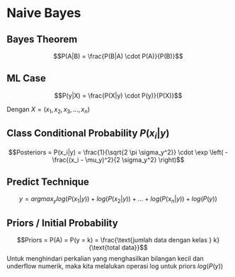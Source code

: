 # Naive Bayes

## Bayes Theorem
$$P(A|B) = \frac{P(B|A) \cdot P(A)}{P(B)}$$

## ML Case
$$P(y|X) = \frac{P(X|y) \cdot P(y)}{P(X)}$$

Dengan $X = (x_1, x_2, x_3, ..., x_n)$

## Class Conditional Probability $P(x_i|y)$
$$Posteriors = P(x_i|y) = \frac{1}{\sqrt{2 \pi \sigma_y^2}} \cdot \exp \left( -\frac{(x_i - \mu_y)^2}{2 \sigma_y^2} \right)$$

## Predict Technique

$$y = argmax_y log(P(x_1|y)) + log(P(x_2|y)) + ... + log(P(x_n|y)) + log(P(y)) $$

## Priors / Initial Probability
$$Priors =  P(A) = P(y = k) = \frac{\text{jumlah data dengan kelas } k}{\text{total data}}$$
Untuk menghindari perkalian yang menghasilkan bilangan kecil dan underflow numerik, maka kita melalukan operasi log untuk priors $log(P(y))$